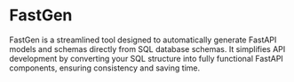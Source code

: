 # FastGen
 FastGen is a streamlined tool designed to automatically generate FastAPI models and schemas directly from SQL database schemas. It simplifies API development by converting your SQL structure into fully functional FastAPI components, ensuring consistency and saving time.
